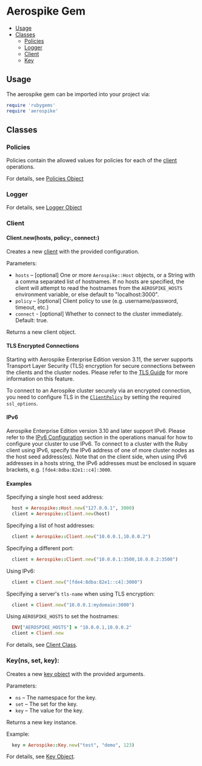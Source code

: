 # Aerospike Gem

- [Usage](#usage)
- [Classes](#classes)
  - [Policies](#policies)
  - [Logger](#Logger)
  - [Client](#client)
  - [Key](#key)


<a name="usage"></a>
## Usage

The aerospike gem can be imported into your project via:

```ruby
require 'rubygems'
require 'aerospike'
```

<a name="classes"></a>
## Classes

<!--
################################################################################
Policies
################################################################################
-->
<a name="policies"></a>

### Policies

Policies contain the allowed values for policies for each of the [client](client.md) operations.

For details, see [Policies Object](policies.md)


<!--
################################################################################
Log
################################################################################
-->
<a name="logger"></a>

### Logger

For details, see [Logger Object](log.md)

<a name="client"></a>
### Client

#### Client.new(hosts, policy:, connect:)

Creates a new [client](client.md) with the provided configuration.

Parameters:

- `hosts`   – [optional] One or more `Aerospike::Host` objects, or a String
              with a comma separated list of hostnames. If no hosts are
              specified, the client will attempt to read the hostnames from the
              `AEROSPIKE_HOSTS` environment variable, or else default to "localhost:3000".
- `policy`  – [optional] Client policy to use (e.g. username/password, timeout, etc.)
- `connect` - [optional] Whether to connect to the cluster immediately. Default: true.

Returns a new client object.

#### TLS Encrypted Connections

Starting with Aerospike Enterprise Edition version 3.11, the server supports
Transport Layer Security (TLS) encryption for secure connections between the
clients and the cluster nodes. Please refer to the [TLS
Guide](https://www.aerospike.com/docs/guide/security/tls.html) for more
information on this feature.

To connect to an Aerospike cluster securely via an encrypted connection, you
need to configure TLS in the [`ClientPolicy`](policies.md#ClientPolicy) by
setting the required `ssl_options`.

#### IPv6

Aerospike Enterprise Edition version 3.10 and later support IPv6. Please refer
to the [IPv6
Configuration](https://www.aerospike.com/docs/operations/configure/network/ipv6/index.html)
section in the operations manual for how to configure your cluster to use IPv6.
To connect to a cluster with the Ruby client using IPv6, specify the IPv6 address
of one of more cluster nodes as the host seed address(es). Note that on the client side, when using IPv6 addresses in a hosts string, the IPv6 addresses must be enclosed in square brackets, e.g. `[fde4:8dba:82e1::c4]:3000`.

#### Examples

Specifying a single host seed address:

```ruby
  host = Aerospike::Host.new("127.0.0.1", 3000)
  client = Aerospike::Client.new(host)
```

Specifying a list of host addresses:

```ruby
  client = Aerospike::Client.new("10.0.0.1,10.0.0.2")
```

Specifying a different port:

```ruby
  client = Aerospike::Client.new("10.0.0.1:3500,10.0.0.2:3500")
```

Using IPv6:

```ruby
  client = Client.new("[fde4:8dba:82e1::c4]:3000")
```

Specifying a server's `tls-name` when using TLS encryption:

```ruby
  client = Client.new("10.0.0.1:mydomain:3000")
```

Using `AEROSPIKE_HOSTS` to set the hostnames:

```ruby
  ENV["AEROSPIKE_HOSTS"] = "10.0.0.1,10.0.0.2"
  client = Client.new
```


For details, see [Client Class](client.md).

<!--
################################################################################
key
################################################################################
-->
<a name="key"></a>

### Key(ns, set, key):

Creates a new [key object](datamodel.md#key) with the provided arguments.

Parameters:

- `ns`    – The namespace for the key.
- `set`   – The set for the key.
- `key`   – The value for the key.

Returns a new key instance.

Example:

```ruby
  key = Aerospike::Key.new("test", "demo", 123)
```

For details, see [Key Object](datamodel.md#key).
